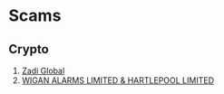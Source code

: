 # Scams

## Crypto
1. [Zadi Global](https://dustfeather.github.io/scams/zadi-global/index.html)
1. [WIGAN ALARMS LIMITED & HARTLEPOOL LIMITED](https://dustfeather.github.io/scams/wiganalarms.ltd/index.html)